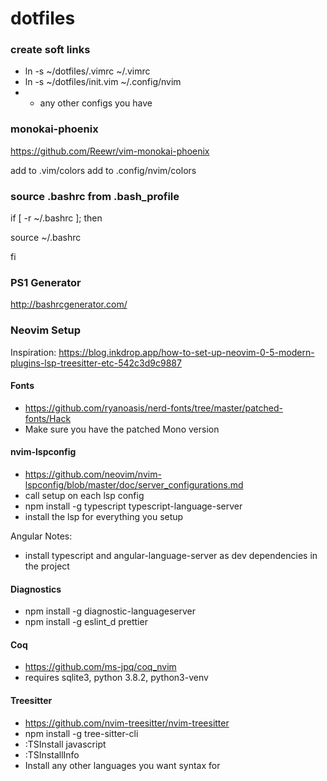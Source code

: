 # dotfiles

### create soft links

- ln -s ~/dotfiles/.vimrc ~/.vimrc
- ln -s ~/dotfiles/init.vim ~/.config/nvim
- - any other configs you have

### monokai-phoenix

https://github.com/Reewr/vim-monokai-phoenix

add to .vim/colors
add to .config/nvim/colors

### source .bashrc from .bash_profile

if [ -r ~/.bashrc ]; then

source ~/.bashrc

fi

### PS1 Generator

http://bashrcgenerator.com/

### Neovim Setup

Inspiration: https://blog.inkdrop.app/how-to-set-up-neovim-0-5-modern-plugins-lsp-treesitter-etc-542c3d9c9887

#### Fonts

- https://github.com/ryanoasis/nerd-fonts/tree/master/patched-fonts/Hack
- Make sure you have the patched Mono version

#### nvim-lspconfig

- https://github.com/neovim/nvim-lspconfig/blob/master/doc/server_configurations.md
- call setup on each lsp config
- npm install -g typescript typescript-language-server
- install the lsp for everything you setup

Angular Notes:

- install typescript and angular-language-server as dev dependencies in the project

#### Diagnostics

- npm install -g diagnostic-languageserver
- npm install -g eslint_d prettier

#### Coq

- https://github.com/ms-jpq/coq_nvim
- requires sqlite3, python 3.8.2, python3-venv

#### Treesitter

- https://github.com/nvim-treesitter/nvim-treesitter
- npm install -g tree-sitter-cli
- :TSInstall javascript
- :TSInstallInfo
- Install any other languages you want syntax for
